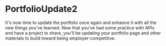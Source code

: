 # PortfolioUpdate2
It's now time to update the portfolio once again and enhance it with all the new things you've learned. Now that you've had some practice with APIs and have a project to share, you'll be updating your portfolio page and other materials to build toward being employer-competitive.

